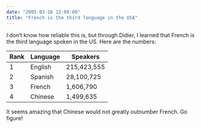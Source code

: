 ```yaml
---
date: "2005-03-16 12:00:00"
title: "French is the third language in the USA"
---
```




I don&rsquo;t know how reliable this is, but through Didier, I learned that French is the third language spoken in the US. Here are the numbers:

Rank                     |Language                 |Speakers                 |
-------------------------|-------------------------|-------------------------|
1                        |English                  |215,423,555              |
2                        |Spanish                  |28,100,725               |
3                        |French                   |1,606,790                |
4                        |Chinese                  |1,499,635                |


It seems amazing that Chinese would not greatly outnumber French. Go figure!

